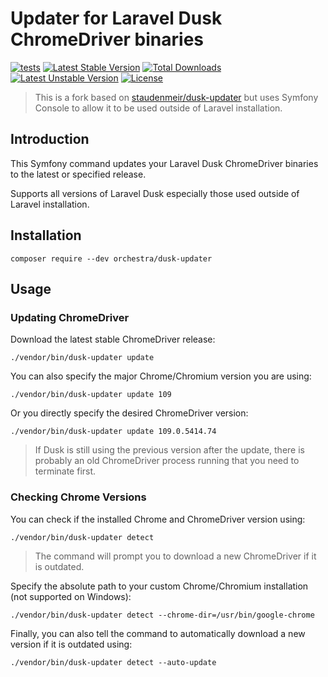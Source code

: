 Updater for Laravel Dusk ChromeDriver binaries
==============

[![tests](https://github.com/orchestral/dusk-updater/workflows/tests/badge.svg?branch=master)](https://github.com/orchestral/dusk-updater/actions?query=branch%3Amaster+workflow%3Atests)
[![Latest Stable Version](https://poser.pugx.org/orchestra/dusk-updater/version)](https://packagist.org/packages/orchestra/dusk-updater)
[![Total Downloads](https://poser.pugx.org/orchestra/dusk-updater/downloads)](https://packagist.org/packages/orchestra/dusk-updater)
[![Latest Unstable Version](https://poser.pugx.org/orchestra/dusk-updater/v/unstable)](//packagist.org/packages/orchestra/dusk-updater)
[![License](https://poser.pugx.org/orchestra/dusk-updater/license)](https://packagist.org/packages/orchestra/dusk-updater)

> This is a fork based on [staudenmeir/dusk-updater](https://github.com/staudenmeir/dusk-updater) but uses Symfony Console to allow it to be used outside of Laravel installation.

## Introduction

This Symfony command updates your Laravel Dusk ChromeDriver binaries to the latest or specified release.

Supports all versions of Laravel Dusk especially those used outside of Laravel installation.

## Installation

    composer require --dev orchestra/dusk-updater

## Usage

### Updating ChromeDriver

Download the latest stable ChromeDriver release:

    ./vendor/bin/dusk-updater update

You can also specify the major Chrome/Chromium version you are using:

    ./vendor/bin/dusk-updater update 109

Or you directly specify the desired ChromeDriver version:

    ./vendor/bin/dusk-updater update 109.0.5414.74

> If Dusk is still using the previous version after the update, there is probably an old ChromeDriver process running that you need to terminate first. 

### Checking Chrome Versions

You can check if the installed Chrome and ChromeDriver version using:

    ./vendor/bin/dusk-updater detect

> The command will prompt you to download a new ChromeDriver if it is outdated.

Specify the absolute path to your custom Chrome/Chromium installation (not supported on Windows):

    ./vendor/bin/dusk-updater detect --chrome-dir=/usr/bin/google-chrome

Finally, you can also tell the command to automatically download a new version if it is outdated using:

    ./vendor/bin/dusk-updater detect --auto-update
